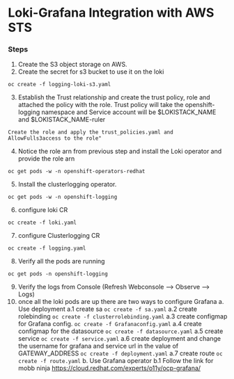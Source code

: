 # Loki-Grafana Integration with AWS STS
### Steps
 1. Create the S3 object storage on AWS.
 2. Create the secret for s3 bucket to use it on the loki
 ```
 oc create -f logging-loki-s3.yaml
 ```
 3. Establish the Trust relationship and create the trust policy, role and attached the policy with the role. Trust policy will take the openshift-logging namespace and Service account will be $LOKISTACK_NAME and $LOKISTACK_NAME-ruler
 ```
 Create the role and apply the trust_policies.yaml and AllowFulls3access to the role"
 ```
 4. Notice the role arn from previous step and install the Loki operator and provide the role arn
 ```
 oc get pods -w -n openshift-operators-redhat
 ```
 5. Install the clusterlogging operator.
 ```
 oc get pods -w -n openshift-logging
 ```
 6. configure loki CR
 ```
 oc create -f loki.yaml
 ```
 7. configure Clusterlogging CR
 ```
 oc create -f logging.yaml
 ```
 8. Verify all the pods are running
 ```
 oc get pods -n openshift-logging
 ```
 9. Verify the logs from Console (Refresh Webconsole --> Observe --> Logs)
 10. once all the loki pods are up there are two ways to configure Grafana
  a. Use deployment
    a.1 create sa
    ```
    oc create -f sa.yaml
    ```
    a.2 create rolebinding 
    ```
    oc create -f clusterrolebinding.yaml
    ```
    a.3 create configmap for Grafana config.
    ```
    oc create -f Grafanaconfig.yaml
    ```
    a.4 create configmap for the datasource 
    ```
    oc create -f datasource.yaml
    ```
    a.5 create service 
    ```
    oc create -f service.yaml
    ```
    a.6 create deployment and change the username for grafana and service url in the value of GATEWAY_ADDRESS 
    ```
    oc create -f deployment.yaml
    ```
    a.7 create route 
    ```
    oc create -f route.yaml
    ```
  b. Use Grafana operator
     b.1 Follow the link for mobb ninja
     https://cloud.redhat.com/experts/o11y/ocp-grafana/



